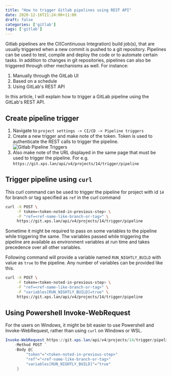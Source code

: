 ```yaml
---
title: "How to trigger Gitlab pipelines using REST API"
date: 2020-12-16T21:24:00+11:00
draft: false
categories: ['gitlab']
tags: ['gitlab']
---
```


Gitlab pipelines are the CI(Continuous Integration) build job(s), that are usually triggered when a new commit is pushed to a git repository. Pipelines can be used to test, compile and deploy the code or to automate certain tasks. In addition to changes in git repositories, pipelines can also be triggered through other mechanisms as well. For instance:

1. Manually through the GitLab UI
1. Based on a schedule
1. Using GitLab's REST API

In this article, I will explain how to trigger a GitLab pipeline using the GitLab's REST API.

## Create pipeline trigger
1. Navigate to `project settings -> CI/CD -> Pipeline triggers`
1. Create a new trigger and make note of the token. Token is used to authenticate the REST calls to trigger the pipeline.
![Gitlab Pipeline Triggers](/assets/static/gitlab-pipeline-triggers.png)
1. Also make note of the URL displayed in the same page that must be used to trigger the pipeline. For e.g. `https://git.xps.lan/api/v4/projects/14/trigger/pipeline`

## Trigger pipeline using `curl`

This curl command can be used to trigger the pipeline for project with id `14` for branch or tag specified as `ref` in the curl command

```bash
curl -X POST \
     -F token=<token-noted-in-previous-step> \
     -F "ref=<ref-name-like-branch-or-tag>" \
     https://git.xps.lan/api/v4/projects/14/trigger/pipeline
```

Sometime it might be required to pass on some variables to the pipeline while triggering the same. The variables passed while triggering the pipeline are available as environment variables at run time and takes precedence over all other variables.

Following command will provide a variable named `RUN_NIGHTLY_BUILD` with value as `true` to the pipeline. Any number of variables can be provided like this.

```bash
curl -X POST \
     -F token=<token-noted-in-previous-step> \
     -F "ref=<ref-name-like-branch-or-tag>" \
     -F "variables[RUN_NIGHTLY_BUILD]=true" \
     https://git.xps.lan/api/v4/projects/14/trigger/pipeline
```

## Using Powershell Invoke-WebRequest 

For the users on Windows, it might be bit easier to use Powershell and Invoke-WebRequest, rather than using `curl` on Windows or WSL.

```powershell
Invoke-WebRequest https://git.xps.lan/api/v4/projects/14/trigger/pipeline `
    -Method POST `
    -Body @{
         "token"="<token-noted-in-previous-step>"
         "ref"="<ref-name-like-branch-or-tag>"
         "variables[RUN_NIGHTLY_BUILD]"="true"
     }
```
